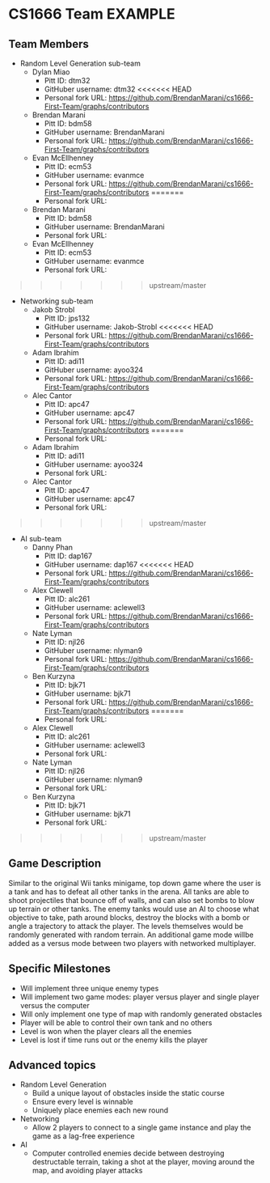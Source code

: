 # CS1666 Team EXAMPLE

## Team Members
* Random Level Generation sub-team
	* Dylan Miao
		* Pitt ID: dtm32
		* GitHuber username: dtm32
<<<<<<< HEAD
		* Personal fork URL: https://github.com/BrendanMarani/cs1666-First-Team/graphs/contributors
	* Brendan Marani
		* Pitt ID: bdm58
		* GitHuber username: BrendanMarani
		* Personal fork URL: https://github.com/BrendanMarani/cs1666-First-Team/graphs/contributors
	* Evan McEllhenney
		* Pitt ID: ecm53
		* GitHuber username: evanmce
		* Personal fork URL: https://github.com/BrendanMarani/cs1666-First-Team/graphs/contributors
=======
		* Personal fork URL: 
	* Brendan Marani
		* Pitt ID: bdm58
		* GitHuber username: BrendanMarani
		* Personal fork URL: 
	* Evan McEllhenney
		* Pitt ID: ecm53
		* GitHuber username: evanmce
		* Personal fork URL: 
>>>>>>> upstream/master
* Networking sub-team
	* Jakob Strobl
		* Pitt ID: jps132
		* GitHuber username: Jakob-Strobl
<<<<<<< HEAD
		* Personal fork URL: https://github.com/BrendanMarani/cs1666-First-Team/graphs/contributors
	* Adam Ibrahim
		* Pitt ID: adi11
		* GitHuber username: ayoo324
		* Personal fork URL: https://github.com/BrendanMarani/cs1666-First-Team/graphs/contributors
	* Alec Cantor
		* Pitt ID: apc47
		* GitHuber username: apc47
		* Personal fork URL: https://github.com/BrendanMarani/cs1666-First-Team/graphs/contributors
=======
		* Personal fork URL: 
	* Adam Ibrahim
		* Pitt ID: adi11
		* GitHuber username: ayoo324
		* Personal fork URL: 
	* Alec Cantor
		* Pitt ID: apc47
		* GitHuber username: apc47
		* Personal fork URL: 
>>>>>>> upstream/master
* AI sub-team
	* Danny Phan
		* Pitt ID: dap167
		* GitHuber username: dap167
<<<<<<< HEAD
		* Personal fork URL: https://github.com/BrendanMarani/cs1666-First-Team/graphs/contributors
	* Alex Clewell
		* Pitt ID: alc261
		* GitHuber username: aclewell3
		* Personal fork URL: https://github.com/BrendanMarani/cs1666-First-Team/graphs/contributors
	* Nate Lyman
		* Pitt ID: njl26
		* GitHuber username: nlyman9
		* Personal fork URL: https://github.com/BrendanMarani/cs1666-First-Team/graphs/contributors
	* Ben Kurzyna
		* Pitt ID: bjk71
		* GitHuber username: bjk71
		* Personal fork URL: https://github.com/BrendanMarani/cs1666-First-Team/graphs/contributors
=======
		* Personal fork URL: 
	* Alex Clewell
		* Pitt ID: alc261
		* GitHuber username: aclewell3
		* Personal fork URL: 
	* Nate Lyman
		* Pitt ID: njl26
		* GitHuber username: nlyman9
		* Personal fork URL: 
	* Ben Kurzyna
		* Pitt ID: bjk71
		* GitHuber username: bjk71
		* Personal fork URL: 
>>>>>>> upstream/master

## Game Description

Similar to the original Wii tanks minigame, top down game where the user is a tank and has to defeat all other tanks in the arena. All tanks are able to shoot projectiles that bounce off of walls, and can also set bombs to blow up terrain or other tanks. The enemy tanks would use an AI to choose what objective to take, path around blocks, destroy the blocks with a bomb or angle a trajectory to attack the player. The levels themselves would be randomly generated with random terrain. An additional game mode willbe added as a versus mode between two players with networked multiplayer.

## Specific Milestones

* Will implement three unique enemy types
* Will implement two game modes: player versus player and single player versus the computer
* Will only implement one type of map with randomly generated obstacles
* Player will be able to control their own tank and no others
* Level is won when the player clears all the enemies
* Level is lost if time runs out or the enemy kills the player

## Advanced topics

* Random Level Generation
	* Build a unique layout of obstacles inside the static course
	* Ensure every level is winnable
	* Uniquely place enemies each new round
* Networking
	* Allow 2 players to connect to a single game instance and play the game as a lag-free experience
* AI
	* Computer controlled enemies decide between destroying destructable terrain, taking a shot at the player, moving around the map, and avoiding player attacks
